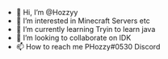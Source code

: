- 👋 Hi, I’m @Hozzyy
- 👀 I’m interested in Minecraft Servers etc
- 🌱 I’m currently learning Tryin to learn java
- 💞️ I’m looking to collaborate on IDK
- 📫 How to reach me PHozzy#0530 Discord
